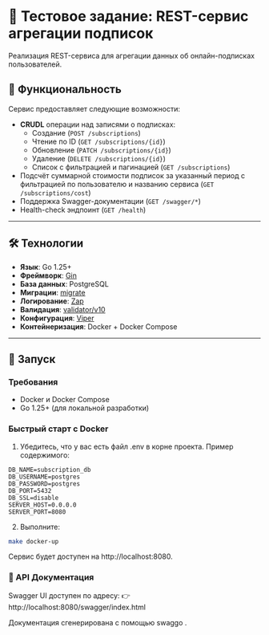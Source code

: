 # 📌 Тестовое задание: REST-сервис агрегации подписок

Реализация REST-сервиса для агрегации данных об онлайн-подписках пользователей.

## 🧩 Функциональность

Сервис предоставляет следующие возможности:

- **CRUDL** операции над записями о подписках:
  - Создание (`POST /subscriptions`)
  - Чтение по ID (`GET /subscriptions/{id}`)
  - Обновление (`PATCH /subscriptions/{id}`)
  - Удаление (`DELETE /subscriptions/{id}`)
  - Список с фильтрацией и пагинацией (`GET /subscriptions`)
- Подсчёт суммарной стоимости подписок за указанный период с фильтрацией по пользователю и названию сервиса (`GET /subscriptions/cost`)
- Поддержка Swagger-документации (`GET /swagger/*`)
- Health-check эндпоинт (`GET /health`)

---

## 🛠️ Технологии

- **Язык**: Go 1.25+
- **Фреймворк**: [Gin](https://gin-gonic.com/)
- **База данных**: PostgreSQL
- **Миграции**: [migrate](https://github.com/golang-migrate/migrate)
- **Логирование**: [Zap](https://github.com/uber-go/zap)
- **Валидация**: [validator/v10](https://github.com/go-playground/validator)
- **Конфигурация**: [Viper](https://github.com/spf13/viper)
- **Контейнеризация**: Docker + Docker Compose

---

## 🚀 Запуск

### Требования

- Docker и Docker Compose
- Go 1.25+ (для локальной разработки)

### Быстрый старт с Docker

1. Убедитесь, что у вас есть файл .env в корне проекта. Пример содержимого:
```
DB_NAME=subscription_db
DB_USERNAME=postgres
DB_PASSWORD=postgres
DB_PORT=5432
DB_SSL=disable
SERVER_HOST=0.0.0.0
SERVER_PORT=8080
```
2. Выполните:

```bash
make docker-up
```

Сервис будет доступен на http://localhost:8080.


### 📄 API Документация
Swagger UI доступен по адресу:
👉 http://localhost:8080/swagger/index.html

Документация сгенерирована с помощью swaggo .